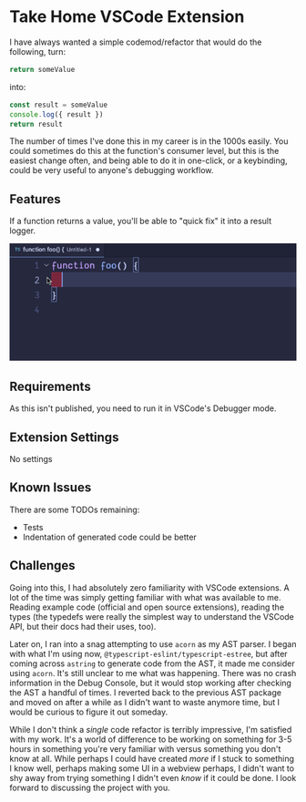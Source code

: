 # Take Home VSCode Extension

I have always wanted a simple codemod/refactor that would do the following, turn:

```javascript
return someValue
```

into:

```javascript
const result = someValue
console.log({ result })
return result
```

The number of times I've done this in my career is in the 1000s easily. You could sometimes do this at the function's consumer level, but this is the easiest change often, and being able to do it in one-click, or a keybinding, could be very useful to anyone's debugging workflow.

## Features

If a function returns a value, you'll be able to "quick fix" it into a result logger.

![Result Logger in action](./resultLogger.gif)

## Requirements

As this isn't published, you need to run it in VSCode's Debugger mode.

## Extension Settings

No settings

## Known Issues

There are some TODOs remaining:

- Tests
- Indentation of generated code could be better

## Challenges

Going into this, I had absolutely zero familiarity with VSCode extensions. A lot of the time was simply getting familiar with what was available to me. Reading example code (official and open source extensions), reading the types (the typedefs were really the simplest way to understand the VSCode API, but their docs had their uses, too).

Later on, I ran into a snag attempting to use `acorn` as my AST parser. I began with what I'm using now, `@typescript-eslint/typescript-estree`, but after coming across `astring` to generate code from the AST, it made me consider using `acorn`. It's still unclear to me what was happening. There was no crash information in the Debug Console, but it would stop working after checking the AST a handful of times. I reverted back to the previous AST package and moved on after a while as I didn't want to waste anymore time, but I would be curious to figure it out someday.

While I don't think a _single_ code refactor is terribly impressive, I'm satisfied with my work. It's a world of difference to be working on something for 3-5 hours in something you're very familiar with versus something you don't know at all. While perhaps I could have created _more_ if I stuck to something I know well, perhaps making some UI in a webview perhaps, I didn't want to shy away from trying something I didn't even _know_ if it could be done. I look forward to discussing the project with you.
